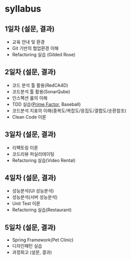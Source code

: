 # syllabus
## 1일차 (설문, 결과)
 * 교육 안내 및 환경 
 * Git 기반의 협업환경 이해
 * Refactoring 실습 (Gilded Rose)
## 2일차 (설문, 결과)
 * 코드 분석 툴 활용(RedCA4D)
 * 코드분석 툴 활용(SonarQube)
 * 인스펙션 룰의 이해
 * TDD 실습([Prime Factor](https://github.com/cleancodeclass/prime-factors), Baseball)
 * 코드분석 지표의 이해(중복도/복잡도/응집도/결합도/순환참조)
 * Clean Code 이론
## 3일차 (설문, 결과)
 * 리팩토링 이론
 * 코드리뷰 퍼실리테이팅
 * Refactoring 실습(Video Rental)
## 4일차 (설문, 결과)
 * 성능분석(UI 성능분석)
 * 성능분석(서버 성능분석)
 * Unit Test 이론
 * Refactoring 실습(Restaurant)
## 5일차 (설문, 결과)
 * Spring Framework(Pet Clinic)
 * 디자인패턴 실습
 * 과정회고 (설문, 결과)
